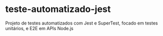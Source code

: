 # teste-automatizado-jest
Projeto de testes automatizados com Jest e SuperTest, focado em testes unitários, e E2E em APIs Node.js
